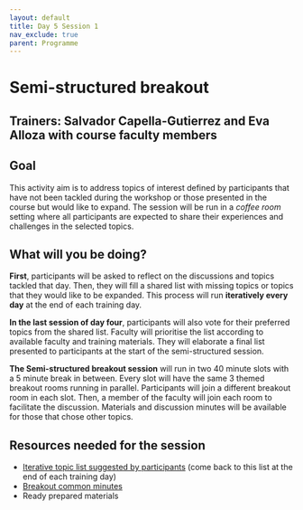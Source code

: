 ```yaml
---
layout: default
title: Day 5 Session 1
nav_exclude: true
parent: Programme
---
```


# Semi-structured breakout	
## Trainers: Salvador Capella-Gutierrez and Eva Alloza with course faculty members

## Goal
This activity aim is to address topics of interest defined by participants that have not been tackled during the workshop or those presented in the course but would like to expand. The session will be run in a _coffee room_ setting where all participants are expected to share their experiences and challenges in the selected topics.

## What will you be doing?
**First**, participants will be asked to reflect on the discussions and topics tackled that day. Then, they will fill a shared list with missing topics or topics that they would like to be expanded. This process will run **iteratively every day** at the end of each training day.

**In the last session of day four**, participants will also vote for their preferred topics from the shared list. Faculty will prioritise the list according to available faculty and training materials. They will elaborate a final list presented to participants at the start of the semi-structured session.

**The Semi-structured breakout session** will run in two 40 minute slots with a 5 minute break in between. Every slot will have the same 3 themed breakout rooms running in parallel. Participants will join a different breakout room in each slot. Then, a member of the faculty will join each room to facilitate the discussion. Materials and discussion minutes will be available for those that chose other topics.

## Resources needed for the session
- [Iterative topic list suggested by participants](https://docs.google.com/spreadsheets/d/1Tk9kTFO-FqGhJHR6xK1seX32vAwODBvzG1_XbvnMoqk/edit?usp=sharing) (come back to this list at the end of each training day)
- [Breakout common minutes](https://docs.google.com/document/d/1MtR5CTAFUxSccayl2M_cHuuSgtrd7MVqaAtKzXt-k5I/edit?usp=sharing)
- Ready prepared materials
